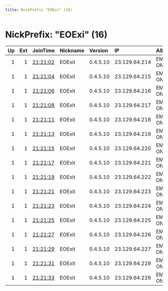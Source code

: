 ```yaml
---
title: NickPrefix "EOExi" (16)
---
```


# NickPrefix: "EOExi" (16)

|   Up |   Ext | JoinTime                                                                                            | Nickname   | Version   | IP            | AS            | CC   |   ORp |   Dirp | OS    | Contact                            |   eFamMembers |
|-----:|------:|:----------------------------------------------------------------------------------------------------|:-----------|:----------|:--------------|:--------------|:-----|------:|-------:|:------|:-----------------------------------|--------------:|
|    1 |     1 | [21:21:02](https://metrics.torproject.org/rs.html#details/B3BEE41AC2562A0198F4B0DF206C41C85D2F59A7) | EOExit     | 0.4.5.10  | 23.129.64.214 | EMERALD-ONION | us   |   443 |     80 | Linux | url:emeraldonion.org proof:uri-rsa |            78 |
|    1 |     1 | [21:21:04](https://metrics.torproject.org/rs.html#details/251BE7FB15A9B61903EE95C42C924E8ED2CD0DB8) | EOExit     | 0.4.5.10  | 23.129.64.215 | EMERALD-ONION | us   |   443 |     80 | Linux | url:emeraldonion.org proof:uri-rsa |            78 |
|    1 |     1 | [21:21:06](https://metrics.torproject.org/rs.html#details/7258793152FF8447A31C9344570F84EAE3DF4763) | EOExit     | 0.4.5.10  | 23.129.64.216 | EMERALD-ONION | us   |   443 |     80 | Linux | url:emeraldonion.org proof:uri-rsa |            78 |
|    1 |     1 | [21:21:08](https://metrics.torproject.org/rs.html#details/41C80C52AC82295A4D4308D30DCCD3D4ABC4F66C) | EOExit     | 0.4.5.10  | 23.129.64.217 | EMERALD-ONION | us   |   443 |     80 | Linux | url:emeraldonion.org proof:uri-rsa |            78 |
|    1 |     1 | [21:21:11](https://metrics.torproject.org/rs.html#details/779019937414E5B63B77F0D460C8626B67F7093E) | EOExit     | 0.4.5.10  | 23.129.64.218 | EMERALD-ONION | us   |   443 |     80 | Linux | url:emeraldonion.org proof:uri-rsa |            78 |
|    1 |     1 | [21:21:13](https://metrics.torproject.org/rs.html#details/6214618C6C796ABC4F075116E650BB7A18A4FE81) | EOExit     | 0.4.5.10  | 23.129.64.219 | EMERALD-ONION | us   |   443 |     80 | Linux | url:emeraldonion.org proof:uri-rsa |            78 |
|    1 |     1 | [21:21:15](https://metrics.torproject.org/rs.html#details/5AD8F76A5474EE0024A59A09F2E5F5680DBADC07) | EOExit     | 0.4.5.10  | 23.129.64.220 | EMERALD-ONION | us   |   443 |     80 | Linux | url:emeraldonion.org proof:uri-rsa |            78 |
|    1 |     1 | [21:21:17](https://metrics.torproject.org/rs.html#details/E613195FAC4820A1AC7EEF96F1192FDB91F7D095) | EOExit     | 0.4.5.10  | 23.129.64.221 | EMERALD-ONION | us   |   443 |     80 | Linux | url:emeraldonion.org proof:uri-rsa |            78 |
|    1 |     1 | [21:21:19](https://metrics.torproject.org/rs.html#details/86E9D8F8C576A8463737FF96820377920178892F) | EOExit     | 0.4.5.10  | 23.129.64.222 | EMERALD-ONION | us   |   443 |     80 | Linux | url:emeraldonion.org proof:uri-rsa |            78 |
|    1 |     1 | [21:21:21](https://metrics.torproject.org/rs.html#details/3AD29C92D3F2E3903564D11FEC58407F739F489E) | EOExit     | 0.4.5.10  | 23.129.64.223 | EMERALD-ONION | us   |   443 |     80 | Linux | url:emeraldonion.org proof:uri-rsa |            78 |
|    1 |     1 | [21:21:23](https://metrics.torproject.org/rs.html#details/1508840C8A9E5AAAB233E844E2DAD9DBE86DACCF) | EOExit     | 0.4.5.10  | 23.129.64.224 | EMERALD-ONION | us   |   443 |     80 | Linux | url:emeraldonion.org proof:uri-rsa |            78 |
|    1 |     1 | [21:21:25](https://metrics.torproject.org/rs.html#details/8DD2ED368031A0F1659DD198D0C1DF7E9DD0B30B) | EOExit     | 0.4.5.10  | 23.129.64.225 | EMERALD-ONION | us   |   443 |     80 | Linux | url:emeraldonion.org proof:uri-rsa |            78 |
|    1 |     1 | [21:21:27](https://metrics.torproject.org/rs.html#details/1E3A5318C9014DEFA55C6136C15414188C29BA5C) | EOExit     | 0.4.5.10  | 23.129.64.226 | EMERALD-ONION | us   |   443 |     80 | Linux | url:emeraldonion.org proof:uri-rsa |            78 |
|    1 |     1 | [21:21:29](https://metrics.torproject.org/rs.html#details/003E6BBDD040EEF99525ED309D94643B127FDE8F) | EOExit     | 0.4.5.10  | 23.129.64.227 | EMERALD-ONION | us   |   443 |     80 | Linux | url:emeraldonion.org proof:uri-rsa |            78 |
|    1 |     1 | [21:21:31](https://metrics.torproject.org/rs.html#details/4FBD3EB842E002A77F27F34C04A7E3476528C4AF) | EOExit     | 0.4.5.10  | 23.129.64.228 | EMERALD-ONION | us   |   443 |     80 | Linux | url:emeraldonion.org proof:uri-rsa |            78 |
|    1 |     1 | [21:21:33](https://metrics.torproject.org/rs.html#details/FD1792E56A157974CE1C437D1236D8617A5EA6DD) | EOExit     | 0.4.5.10  | 23.129.64.229 | EMERALD-ONION | us   |   443 |     80 | Linux | url:emeraldonion.org proof:uri-rsa |            78 |
